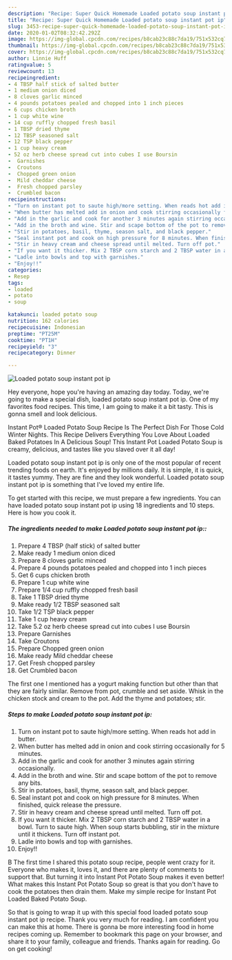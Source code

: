 ```yaml
---
description: "Recipe: Super Quick Homemade Loaded potato soup instant pot ip"
title: "Recipe: Super Quick Homemade Loaded potato soup instant pot ip"
slug: 3453-recipe-super-quick-homemade-loaded-potato-soup-instant-pot-ip
date: 2020-01-02T08:32:42.292Z
image: https://img-global.cpcdn.com/recipes/b8cab23c88c7da19/751x532cq70/loaded-potato-soup-instant-pot-ip-recipe-main-photo.jpg
thumbnail: https://img-global.cpcdn.com/recipes/b8cab23c88c7da19/751x532cq70/loaded-potato-soup-instant-pot-ip-recipe-main-photo.jpg
cover: https://img-global.cpcdn.com/recipes/b8cab23c88c7da19/751x532cq70/loaded-potato-soup-instant-pot-ip-recipe-main-photo.jpg
author: Linnie Huff
ratingvalue: 5
reviewcount: 13
recipeingredient:
- 4 TBSP half stick of salted butter
- 1 medium onion diced
- 8 cloves garlic minced
- 4 pounds potatoes pealed and chopped into 1 inch pieces
- 6 cups chicken broth
- 1 cup white wine
- 14 cup ruffly chopped fresh basil
- 1 TBSP dried thyme
- 12 TBSP seasoned salt
- 12 TSP black pepper
- 1 cup heavy cream
- 52 oz herb cheese spread cut into cubes I use Boursin
-  Garnishes
-  Croutons
-  Chopped green onion
-  Mild cheddar cheese
-  Fresh chopped parsley
-  Crumbled bacon
recipeinstructions:
- "Turn on instant pot to saute high/more setting. When reads hot add in butter."
- "When butter has melted add in onion and cook stirring occasionally for 5 minutes."
- "Add in the garlic and cook for another 3 minutes again stirring occasionally."
- "Add in the broth and wine. Stir and scape bottom of the pot to remove any bits."
- "Stir in potatoes, basil, thyme, season salt, and black pepper."
- "Seal instant pot and cook on high pressure for 8 minutes. When finished, quick release the pressure."
- "Stir in heavy cream and cheese spread until melted. Turn off pot."
- "If you want it thicker. Mix 2 TBSP corn starch and 2 TBSP water in a bowl. Turn to saute high. When soup starts bubbling, stir in the mixture until it thickens. Turn off instant pot."
- "Ladle into bowls and top with garnishes."
- "Enjoy!!"
categories:
- Resep
tags:
- loaded
- potato
- soup

katakunci: loaded potato soup
nutrition: 162 calories
recipecuisine: Indonesian
preptime: "PT25M"
cooktime: "PT1H"
recipeyield: "3"
recipecategory: Dinner

---
```



![Loaded potato soup instant pot ip](https://img-global.cpcdn.com/recipes/b8cab23c88c7da19/751x532cq70/loaded-potato-soup-instant-pot-ip-recipe-main-photo.jpg)

Hey everyone, hope you're having an amazing day today. Today, we're going to make a special dish, loaded potato soup instant pot ip. One of my favorites food recipes. This time, I am going to make it a bit tasty. This is gonna smell and look delicious.

Instant Pot® Loaded Potato Soup Recipe Is The Perfect Dish For Those Cold Winter Nights. This Recipe Delivers Everything You Love About Loaded Baked Potatoes In A Delicious Soup! This Instant Pot Loaded Potato Soup is creamy, delicious, and tastes like you slaved over it all day!

Loaded potato soup instant pot ip is only one of the most popular of recent trending foods on earth. It's enjoyed by millions daily. It is simple, it is quick, it tastes yummy. They are fine and they look wonderful. Loaded potato soup instant pot ip is something that I've loved my entire life.


To get started with this recipe, we must prepare a few ingredients. You can have loaded potato soup instant pot ip using 18 ingredients and 10 steps. Here is how you cook it.

##### The ingredients needed to make Loaded potato soup instant pot ip::

1. Prepare 4 TBSP (half stick) of salted butter
1. Make ready 1 medium onion diced
1. Prepare 8 cloves garlic minced
1. Prepare 4 pounds potatoes pealed and chopped into 1 inch pieces
1. Get 6 cups chicken broth
1. Prepare 1 cup white wine
1. Prepare 1/4 cup ruffly chopped fresh basil
1. Take 1 TBSP dried thyme
1. Make ready 1/2 TBSP seasoned salt
1. Take 1/2 TSP black pepper
1. Take 1 cup heavy cream
1. Take 5.2 oz herb cheese spread cut into cubes I use Boursin
1. Prepare  Garnishes
1. Take  Croutons
1. Prepare  Chopped green onion
1. Make ready  Mild cheddar cheese
1. Get  Fresh chopped parsley
1. Get  Crumbled bacon


The first one I mentioned has a yogurt making function but other than that they are fairly similar. Remove from pot, crumble and set aside. Whisk in the chicken stock and cream to the pot. Add the thyme and potatoes; stir. 

##### Steps to make Loaded potato soup instant pot ip:

1. Turn on instant pot to saute high/more setting. When reads hot add in butter.
1. When butter has melted add in onion and cook stirring occasionally for 5 minutes.
1. Add in the garlic and cook for another 3 minutes again stirring occasionally.
1. Add in the broth and wine. Stir and scape bottom of the pot to remove any bits.
1. Stir in potatoes, basil, thyme, season salt, and black pepper.
1. Seal instant pot and cook on high pressure for 8 minutes. When finished, quick release the pressure.
1. Stir in heavy cream and cheese spread until melted. Turn off pot.
1. If you want it thicker. Mix 2 TBSP corn starch and 2 TBSP water in a bowl. Turn to saute high. When soup starts bubbling, stir in the mixture until it thickens. Turn off instant pot.
1. Ladle into bowls and top with garnishes.
1. Enjoy!!


B The first time I shared this potato soup recipe, people went crazy for it. Everyone who makes it, loves it, and there are plenty of comments to support that. But turning it into Instant Pot Potato Soup makes it even better! What makes this Instant Pot Potato Soup so great is that you don&#39;t have to cook the potatoes then drain them. Make my simple recipe for Instant Pot Loaded Baked Potato Soup. 

So that is going to wrap it up with this special food loaded potato soup instant pot ip recipe. Thank you very much for reading. I am confident you can make this at home. There is gonna be more interesting food in home recipes coming up. Remember to bookmark this page on your browser, and share it to your family, colleague and friends. Thanks again for reading. Go on get cooking!

